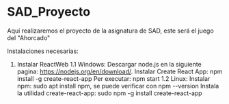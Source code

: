 # SAD_Proyecto
Aquí realizaremos el proyecto de la asignatura de SAD, este será el juego del "Ahorcado"

Instalaciones necesarias:
1. Instalar ReactWeb
 1.1 Windows: Descargar node.js en la siguiente pagina: https://nodejs.org/en/download/.
              Instalar Create React App: npm install -g create-react-app
              Per executar: npm start
 1.2 Linux: Instalar npm: sudo apt install npm, se puede verificar con npm --version
            Instala la utilidad create-react-app: sudo npm -g install create-react-app

